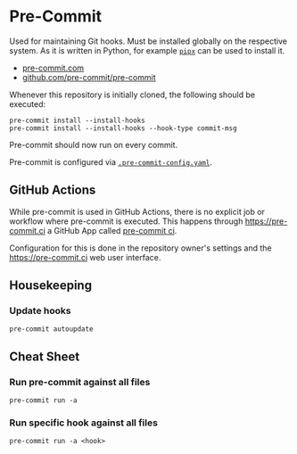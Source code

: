 # Pre-Commit

Used for maintaining Git hooks. Must be installed globally on the respective
system. As it is written in Python, for example
[`pipx`](https://github.com/pypa/pipx) can be used to install it.

- [pre-commit.com](https://pre-commit.com)
- [github.com/pre-commit/pre-commit](https://github.com/pre-commit/pre-commit)

Whenever this repository is initially cloned, the following should be executed:

```
pre-commit install --install-hooks
pre-commit install --install-hooks --hook-type commit-msg
```

Pre-commit should now run on every commit.

Pre-commit is configured via
[`.pre-commit-config.yaml`](../.pre-commit-config.yaml).

## GitHub Actions

While pre-commit is used in GitHub Actions, there is no explicit job or workflow
where pre-commit is executed. This happens through https://pre-commit.ci a
GitHub App called [pre-commit ci](https://github.com/marketplace/pre-commit-ci).

Configuration for this is done in the repository owner's settings and the
https://pre-commit.ci web user interface.

## Housekeeping

### Update hooks

```
pre-commit autoupdate
```

## Cheat Sheet

### Run pre-commit against all files

```
pre-commit run -a
```

### Run specific hook against all files

```
pre-commit run -a <hook>
```
